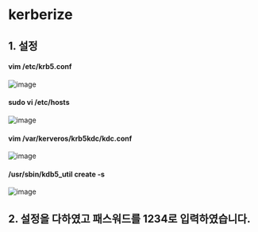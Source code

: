 # kerberize

## 1. 설정
#### vim /etc/krb5.conf
![image](https://user-images.githubusercontent.com/30167661/93468556-24d36d80-f92a-11ea-89f2-7787e8b3a1a1.png)

#### sudo vi /etc/hosts
![image](https://user-images.githubusercontent.com/30167661/93468785-7a0f7f00-f92a-11ea-970e-180ade57613a.png)

#### vim /var/kerveros/krb5kdc/kdc.conf
![image](https://user-images.githubusercontent.com/30167661/93469033-da062580-f92a-11ea-9809-3bda39da0ce4.png)

#### /usr/sbin/kdb5_util create -s
![image](https://user-images.githubusercontent.com/30167661/93469291-41bc7080-f92b-11ea-8f74-af8fbbcf4151.png)



## 2. 설정을 다하였고 패스워드를 1234로 입력하였습니다.
